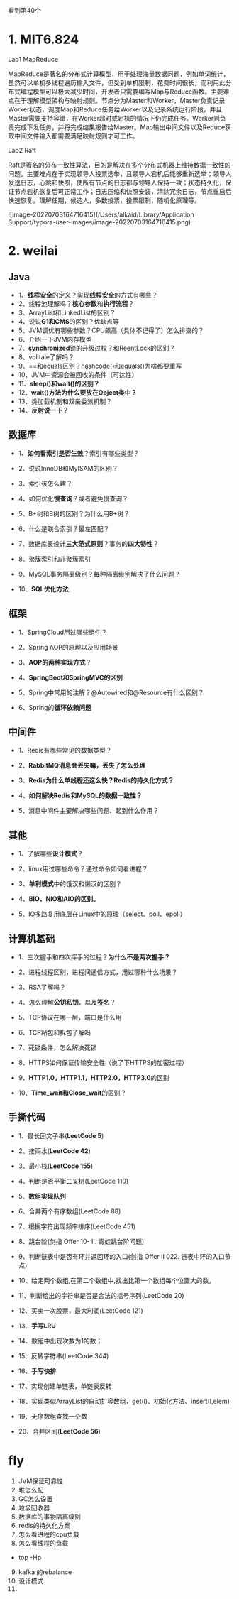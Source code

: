 看到第40个

# 1. MIT6.824

Lab1 MapReduce

MapReduce是著名的分布式计算模型，用于处理海量数据问题，例如单词统计，虽然可以单机多线程遍历输入文件，但受到单机限制，花费时间很长，而利用此分布式编程模型可以极大减少时间，开发者只需要编写Map与Reduce函数。主要难点在于理解模型架构与映射规则。节点分为Master和Worker，Master负责记录Worker状态，调度Map和Reduce任务给Worker以及记录系统运行阶段，并且Master需要支持容错，在Worker超时或宕机的情况下仍完成任务。Worker则负责完成下发任务，并将完成结果报告给Master。Map输出中间文件以及Reduce获取中间文件输入都需要满足映射规则才可工作。



Lab2 Raft

Raft是著名的分布一致性算法，目的是解决在多个分布式机器上维持数据一致性的问题。主要难点在于实现领导人投票选举，且领导人宕机后能够重新选举；领导人发送日志，心跳和快照，使所有节点的日志都与领导人保持一致；状态持久化，保证节点宕机恢复后可正常工作；日志压缩和快照安装，清除冗余日志，节点重启后快速恢复。理解任期，候选人，多数投票，投票限制，随机化原理等。



![image-20220703164716415](/Users/alkaid/Library/Application Support/typora-user-images/image-20220703164716415.png)

# 2. weilai

## **Java**

- 1、**线程安全**的定义？实现**线程安全**的方式有哪些？
- 2、线程池理解吗？**核心参数**和**执行流程**？
- 3、ArrayList和LinkedList的区别？
- 4、说说**G1和CMS**的区别？优缺点等
- 5、JVM调优有哪些参数？CPU飙高（具体不记得了）怎么排查的？
- 6、介绍一下JVM内存模型
- 7、**synchronized**锁的升级过程？和ReentLock的区别？
- 8、volitale了解吗？
- 9、==和equals区别？hashcode()和equals()为啥都要重写
- 10、JVM中资源会被回收的条件（可达性）
- 11、**sleep()和wait()的区别？**
- 12、**wait()方法为什么要放在Object类中？**
- 13、类加载机制和双亲委派机制？
- 14、**反射说一下？**

## **数据库**

- 1、**如何看索引是否生效**？索引有哪些类型？

- 2、说说InnoDB和MyISAM的区别？

- 3、索引该怎么建？

- 4、如何优化**慢查询**？或者避免慢查询？

- 5、B+树和B树的区别？为什么用B+树？

- 6、什么是联合索引？最左匹配？

- 7、数据库表设计**三大范式原则**？事务的**四大特性**？

- 8、聚簇索引和非聚簇索引

- 9、MySQL事务隔离级别？每种隔离级别解决了什么问题？

- 10、**SQL优化方法**

  

## **框架**

- 1、SpringCloud用过哪些组件？

- 2、Spring AOP的原理以及应用场景

- 3、**AOP的两种实现方式**？

- 4、**SpringBoot和SpringMVC的区别**

- 5、Spring中常用的注解？@Autowired和@Resource有什么区别？

- 6、Spring的**循环依赖问题**

  

## **中间件**

- 1、Redis有哪些常见的数据类型？

- 2、**RabbitMQ消息会丢失嘛，丢失了怎么处理**

- 3、**Redis为什么单线程还这么快？Redis的持久化方式？**

- 4、**如何解决Redis和MySQL的数据一致性？**

- 5、消息中间件主要解决哪些问题、起到什么作用？

  

## **其他**

- 1、了解哪些**设计模式**？

- 2、linux用过哪些命令？通过命令如何看进程？

- 3、**单利模式**中的饿汉和懒汉的区别？

- 4、**BIO、NIO和AIO的区别。**

- 5、IO多路复用底层在Linux中的原理（select、poll、epoll）

  

## **计算机基础**

- 1、三次握手和四次挥手的过程？**为什么不是两次握手？**

- 2、进程线程区别，进程间通信方式，用过哪种什么场景？

- 3、RSA了解吗？

- 4、怎么理解**公钥私钥**，以及**签名**？

- 5、TCP协议在哪一层，端口是什么用

- 6、TCP粘包和拆包了解吗

- 7、死锁条件，怎么解决死锁

- 8、HTTPS如何保证传输安全性（说了下HTTPS的加密过程）

- 9、**HTTP1.0，HTTP1.1，HTTP2.0，HTTP3.0**的区别

- 10、**Time_wait和Close_wait**的区别？

  

## **手撕代码**

- 1、最长回文子串(**LeetCode 5**)

- 2、接雨水(**LeetCode 42**)

- 3、最小栈(**LeetCode 155**)

- 4、判断是否平衡二叉树(LeetCode 110)

- 5、**数组实现队列**

- 6、合并两个有序数组(LeetCode 88)

- 7、根据字符出现频率排序(LeetCode 451)

- 8、跳台阶(剑指 Offer 10- II. 青蛙跳台阶问题)

- 9、判断链表中是否有环并返回环的入口(剑指 Offer II 022. 链表中环的入口节点)

- 10、给定两个数组,在第二个数组中,找出比第一个数组每个位置大的数。

- 11、判断给出的字符串是否是合法的括号序列(LeetCode 20)

- 12、买卖一次股票，最大利润(LeetCode 121)

- 13、**手写LRU**

- 14、数组中出现次数为1的数；

- 15、反转字符串(LeetCode 344)

- 16、**手写快排**

- 17、实现创建单链表，单链表反转

- 18、实现类似ArrayList的自动扩容数组，get(i)、初始化方法、insert(I,elem)

- 19、无序数组查找一个数

- 20、合并区间(**LeetCode 56**)

  

# fly

1. JVM保证可靠性
2. 堆怎么配
3. GC怎么设置
4. 垃圾回收器
5. 数据库的事物隔离级别
6. redis的持久化方案
7. 怎么看进程的cpu负载
8. 怎么看线程的负载

- top -Hp 

9. kafka 的rebalance
10. 设计模式
11. 